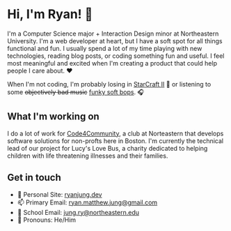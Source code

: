 # Hi, I'm Ryan! 👋
I'm a Computer Science major + Interaction Design minor at Northeastern University. I'm a web developer at heart, but I have a soft spot for all things functional and fun. I usually spend a lot of my time playing with new technologies, reading blog posts, or coding something fun and useful. I feel most meaningful and excited when I'm creating a product that could help people I care about. ❤

When I'm not coding, I'm probably losing in [StarCraft II](https://starcraft2.com/en-us/profile/1/1/9860436/summary) 👾 or listening to some ~~objectively bad music~~ [funky soft bops](https://open.spotify.com/playlist/0CFlqBuh07772e416382LP?si=wWgpbDQ1T_Ki7mSWLEsh6g). 🎧


## What I'm working on

I do a lot of work for [Code4Community](https://c4cneu.com), a club at Norteastern that develops software solutions for non-profts here in Boston. I'm currently the technical lead of our project for Lucy's Love Bus, a charity dedicated to helping children with life threatening illnesses and their families.


## Get in touch

- 📔 Personal Site: [ryanjung.dev](https://ryanjung.dev)
- 📫 Primary Email: ryan.matthew.jung@gmail.com
- 🏫 School Email: jung.ry@northeastern.edu
- 🤗 Pronouns: He/Him


